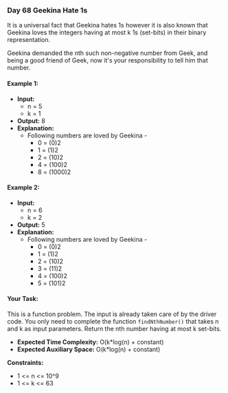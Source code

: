 ### Day 68 **Geekina Hate 1s**

It is a universal fact that Geekina hates 1s however it is also known that Geekina loves the integers having at most k 1s (set-bits) in their binary representation. 

Geekina demanded the nth such non-negative number from Geek, and being a good friend of Geek, now it's your responsibility to tell him that number.

#### Example 1:

- **Input:**
  - n = 5
  - k = 1
- **Output:** 8
- **Explanation:** 
  - Following numbers are loved by Geekina -
    - 0 = (0)2
    - 1 = (1)2
    - 2 = (10)2
    - 4 = (100)2
    - 8 = (1000)2

#### Example 2:

- **Input:** 
  - n = 6
  - k = 2
- **Output:** 5
- **Explanation:** 
  - Following numbers are loved by Geekina -
    - 0 = (0)2
    - 1 = (1)2
    - 2 = (10)2
    - 3 = (11)2
    - 4 = (100)2
    - 5 = (101)2

#### Your Task:
This is a function problem. The input is already taken care of by the driver code. You only need to complete the function `findNthNumber()` that takes n and k as input parameters. Return the nth number having at most k set-bits.

- **Expected Time Complexity:** O(k*log(n) + constant)
- **Expected Auxiliary Space:** O(k*log(n) + constant)

**Constraints:**
- 1 <= n <= 10^9
- 1 <= k <= 63
